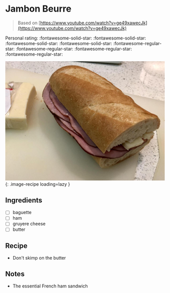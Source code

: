 <!-- Needs Manual Review -->

<!-- Do not modify sections with "AUTO-*". They are updated by make.py -->

# Jambon Beurre

> Based on [https://www.youtube.com/watch?v=ge49xawecJk](https://www.youtube.com/watch?v=ge49xawecJk)

<!-- rating=1; (User can specify rating on scale of 1-5) -->
<!-- AUTO-UserRating -->
Personal rating: :fontawesome-solid-star: :fontawesome-solid-star: :fontawesome-solid-star: :fontawesome-solid-star: :fontawesome-regular-star: :fontawesome-regular-star: :fontawesome-regular-star: :fontawesome-regular-star:
<!-- /AUTO-UserRating -->

<!-- name_image=jambon_beurre.jpg; (User can specify image name if multiple exist) -->
<!-- AUTO-Image -->
![jambon_beurre.jpg](./jambon_beurre.jpg){: .image-recipe loading=lazy }
<!-- /AUTO-Image -->

## Ingredients

* [ ] baguette
* [ ] ham
* [ ] gruyere cheese
* [ ] butter

## Recipe

* Don't skimp on the butter

## Notes

* The essential French ham sandwich

